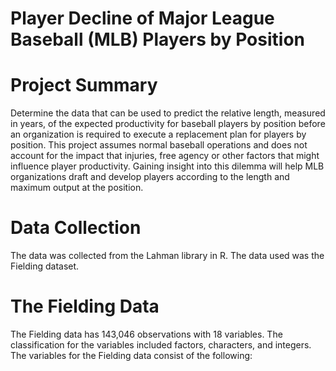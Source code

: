 # Player Decline of Major League Baseball (MLB) Players by Position
# Project Summary
Determine the data that can be used to predict the relative length, measured in years, of the expected productivity for baseball players by position before an organization is required to execute a replacement plan for players by position.  This project assumes normal baseball operations and does not account for the impact that injuries, free agency or other factors that might influence player productivity.  Gaining insight into this dilemma will help MLB organizations draft and develop players according to the length and maximum output at the position.
# Data Collection
The data was collected from the Lahman library in R. The data used was the Fielding dataset.
# The Fielding Data
The Fielding data has 143,046 observations with 18 variables. The classification for the variables included factors, characters,
and integers. The variables for the Fielding data consist of the following:

